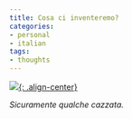 ```yaml
---
title: Cosa ci inventeremo?
categories:
- personal
- italian
tags:
- thoughts
---
```

[![]({{site.url}}/images/298270798_199b686ce4_b.jpg){: .align-center}]({{site.url}}/images/298270798_199b686ce4_b.jpg)

_Sicuramente qualche cazzata._

